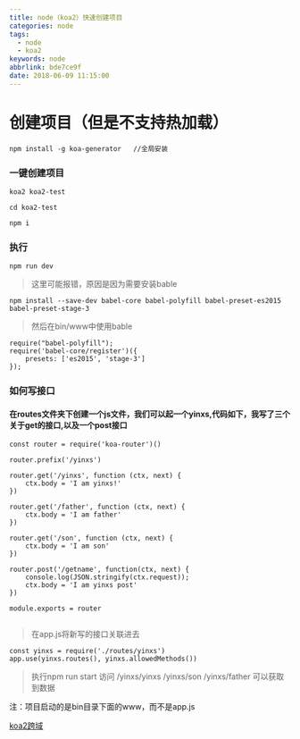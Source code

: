 ```yaml
---
title: node（koa2）快速创建项目
categories: node
tags:
  - node
  - koa2
keywords: node
abbrlink: bde7ce9f
date: 2018-06-09 11:15:00
---
```


# 创建项目（但是不支持热加载）

```
npm install -g koa-generator   //全局安装

```

### 一键创建项目

```
koa2 koa2-test

cd koa2-test

npm i
```

### 执行

```
npm run dev 
```
> 这里可能报错，原因是因为需要安装bable

```
npm install --save-dev babel-core babel-polyfill babel-preset-es2015 babel-preset-stage-3
```

> 然后在bin/www中使用bable

```
require("babel-polyfill");
require('babel-core/register')({
    presets: ['es2015', 'stage-3']
});
```

### 如何写接口

#### 在routes文件夹下创建一个js文件，我们可以起一个yinxs,代码如下，我写了三个关于get的接口,以及一个post接口
```
const router = require('koa-router')()

router.prefix('/yinxs')

router.get('/yinxs', function (ctx, next) {
    ctx.body = 'I am yinxs!'
})

router.get('/father', function (ctx, next) {
    ctx.body = 'I am father'
})

router.get('/son', function (ctx, next) {
    ctx.body = 'I am son'
})

router.post('/getname', function(ctx, next) {
    console.log(JSON.stringify(ctx.request));
    ctx.body = 'I am yinxs post'
})

module.exports = router


```
> 在app.js将新写的接口关联进去

```
const yinxs = require('./routes/yinxs')
app.use(yinxs.routes(), yinxs.allowedMethods())

```

> 执行npm run start
访问 /yinxs/yinxs   /yinxs/son  /yinxs/father  可以获取到数据


注：项目启动的是bin目录下面的www，而不是app.js

[koa2跨域](https://github.com/zadzbw/koa2-cors)




